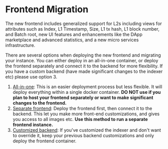 # Frontend Migration

The new frontend includes generalized support for L2s including views for attributes such as Index, L1 Timestamp, Size, L1 tx hash, L1 block number, and Batch root, new UI features and enhancements like the DApp marketplace and advanced statistics, and a new micro services infrastructure.

There are several options when deploying the new frontend and migrating your instance. You can either deploy in an all-in-one container, or deploy the frontend separately and connect it to the backend for more flexibility. If you have a custom backend (have made significant changes to the indexer etc) please use option 3.

1. [All-in-one](all-in-one-container.md): This is an easier deployment process but less flexible. It will deploy everything within a single docker container. **DO NOT use if you plan to host your frontend separately or want to make significant changes to the frontend.**
2. [Separate frontend](separate-frontend.md): Deploy the frontend first, then connect it to the backend. This let you make more front-end customizations, and gives you access to all images etc. **Use this method to run a separate frontend instance.**
3. [Customized backend](customized-backend.md): If you've customized the indexer and don't want to override it, keep your previous backend customizations and only deploy the frontend container.
